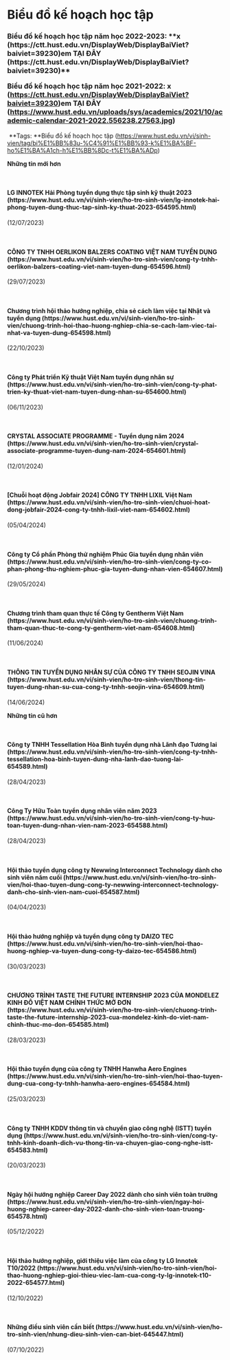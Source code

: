 # Biểu đồ kế hoạch học tập

<h3>Biểu đồ kế hoạch học tập năm học 2022-2023: **x (https://ctt.hust.edu.vn/DisplayWeb/DisplayBaiViet?baiviet=39230)em TẠI ĐÂY (https://ctt.hust.edu.vn/DisplayWeb/DisplayBaiViet?baiviet=39230)**

Biểu đồ kế hoạch học tập năm học 2021-2022: **x (https://ctt.hust.edu.vn/DisplayWeb/DisplayBaiViet?baiviet=39230)em TẠI ĐÂY (https://www.hust.edu.vn/uploads/sys/academics/2021/10/academic-calendar-2021-2022.556238.27563.jpg)**</h3>

 **Tags: **Biểu đồ kế hoạch học tập (https://www.hust.edu.vn/vi/sinh-vien/tag/bi%E1%BB%83u-%C4%91%E1%BB%93-k%E1%BA%BF-ho%E1%BA%A1ch-h%E1%BB%8Dc-t%E1%BA%ADp)

**Những tin mới hơn**

 
<h4>LG INNOTEK Hải Phòng tuyển dụng thực tập sinh kỹ thuật 2023 (https://www.hust.edu.vn/vi/sinh-vien/ho-tro-sinh-vien/lg-innotek-hai-phong-tuyen-dung-thuc-tap-sinh-ky-thuat-2023-654595.html)</h4>
(12/07/2023)

 
<h4>CÔNG TY TNHH OERLIKON BALZERS COATING VIỆT NAM TUYỂN DỤNG (https://www.hust.edu.vn/vi/sinh-vien/ho-tro-sinh-vien/cong-ty-tnhh-oerlikon-balzers-coating-viet-nam-tuyen-dung-654596.html)</h4>
(29/07/2023)

 
<h4>Chương trình hội thảo hướng nghiệp, chia sẻ cách làm việc tại Nhật và tuyển dụng (https://www.hust.edu.vn/vi/sinh-vien/ho-tro-sinh-vien/chuong-trinh-hoi-thao-huong-nghiep-chia-se-cach-lam-viec-tai-nhat-va-tuyen-dung-654598.html)</h4>
(22/10/2023)

 
<h4>Công ty Phát triển Kỹ thuật Việt Nam tuyển dụng nhân sự (https://www.hust.edu.vn/vi/sinh-vien/ho-tro-sinh-vien/cong-ty-phat-trien-ky-thuat-viet-nam-tuyen-dung-nhan-su-654600.html)</h4>
(06/11/2023)

 
<h4>CRYSTAL ASSOCIATE PROGRAMME - Tuyển dụng năm 2024 (https://www.hust.edu.vn/vi/sinh-vien/ho-tro-sinh-vien/crystal-associate-programme-tuyen-dung-nam-2024-654601.html)</h4>
(12/01/2024)

 
<h4>[Chuỗi hoạt động Jobfair 2024] CÔNG TY TNHH LIXIL Việt Nam (https://www.hust.edu.vn/vi/sinh-vien/ho-tro-sinh-vien/chuoi-hoat-dong-jobfair-2024-cong-ty-tnhh-lixil-viet-nam-654602.html)</h4>
(05/04/2024)

 
<h4>Công ty Cổ phần Phòng thử nghiệm Phúc Gia tuyển dụng nhân viên (https://www.hust.edu.vn/vi/sinh-vien/ho-tro-sinh-vien/cong-ty-co-phan-phong-thu-nghiem-phuc-gia-tuyen-dung-nhan-vien-654607.html)</h4>
(29/05/2024)

 
<h4>Chương trình tham quan thực tế Công ty Gentherm Việt Nam (https://www.hust.edu.vn/vi/sinh-vien/ho-tro-sinh-vien/chuong-trinh-tham-quan-thuc-te-cong-ty-gentherm-viet-nam-654608.html)</h4>
(11/06/2024)

 
<h4>THÔNG TIN TUYỂN DỤNG NHÂN SỰ CỦA CÔNG TY TNHH SEOJIN VINA (https://www.hust.edu.vn/vi/sinh-vien/ho-tro-sinh-vien/thong-tin-tuyen-dung-nhan-su-cua-cong-ty-tnhh-seojin-vina-654609.html)</h4>
(14/06/2024)

**Những tin cũ hơn**

 
<h4>Công ty TNHH Tessellation Hòa Bình tuyển dụng nhà Lãnh đạo Tương lai (https://www.hust.edu.vn/vi/sinh-vien/ho-tro-sinh-vien/cong-ty-tnhh-tessellation-hoa-binh-tuyen-dung-nha-lanh-dao-tuong-lai-654589.html)</h4>
(28/04/2023)

 
<h4>Công Ty Hữu Toàn tuyển dụng nhân viên năm 2023 (https://www.hust.edu.vn/vi/sinh-vien/ho-tro-sinh-vien/cong-ty-huu-toan-tuyen-dung-nhan-vien-nam-2023-654588.html)</h4>
(28/04/2023)

 
<h4>Hội thảo tuyển dụng công ty Newwing Interconnect Technology dành cho sinh viên năm cuối (https://www.hust.edu.vn/vi/sinh-vien/ho-tro-sinh-vien/hoi-thao-tuyen-dung-cong-ty-newwing-interconnect-technology-danh-cho-sinh-vien-nam-cuoi-654587.html)</h4>
(04/04/2023)

 
<h4>Hội thảo hướng nghiệp và tuyển dụng công ty DAIZO TEC (https://www.hust.edu.vn/vi/sinh-vien/ho-tro-sinh-vien/hoi-thao-huong-nghiep-va-tuyen-dung-cong-ty-daizo-tec-654586.html)</h4>
(30/03/2023)

 
<h4>CHƯƠNG TRÌNH TASTE THE FUTURE INTERNSHIP 2023 CỦA MONDELEZ KINH ĐÔ VIỆT NAM CHÍNH THỨC MỞ ĐƠN (https://www.hust.edu.vn/vi/sinh-vien/ho-tro-sinh-vien/chuong-trinh-taste-the-future-internship-2023-cua-mondelez-kinh-do-viet-nam-chinh-thuc-mo-don-654585.html)</h4>
(28/03/2023)

 
<h4>Hội thảo tuyển dụng của công ty TNHH Hanwha Aero Engines (https://www.hust.edu.vn/vi/sinh-vien/ho-tro-sinh-vien/hoi-thao-tuyen-dung-cua-cong-ty-tnhh-hanwha-aero-engines-654584.html)</h4>
(25/03/2023)

 
<h4>Công ty TNHH KDDV thông tin và chuyển giao công nghệ (ISTT) tuyển dụng (https://www.hust.edu.vn/vi/sinh-vien/ho-tro-sinh-vien/cong-ty-tnhh-kinh-doanh-dich-vu-thong-tin-va-chuyen-giao-cong-nghe-istt-654583.html)</h4>
(20/03/2023)

 
<h4>Ngày hội hướng nghiệp Career Day 2022 dành cho sinh viên toàn trường (https://www.hust.edu.vn/vi/sinh-vien/ho-tro-sinh-vien/ngay-hoi-huong-nghiep-career-day-2022-danh-cho-sinh-vien-toan-truong-654578.html)</h4>
(05/12/2022)

 
<h4>Hội thảo hướng nghiệp, giới thiệu việc làm của công ty LG Innotek T10/2022 (https://www.hust.edu.vn/vi/sinh-vien/ho-tro-sinh-vien/hoi-thao-huong-nghiep-gioi-thieu-viec-lam-cua-cong-ty-lg-innotek-t10-2022-654577.html)</h4>
(12/10/2022)

 
<h4>Những điều sinh viên cần biết (https://www.hust.edu.vn/vi/sinh-vien/ho-tro-sinh-vien/nhung-dieu-sinh-vien-can-biet-645447.html)</h4>
(07/10/2022)